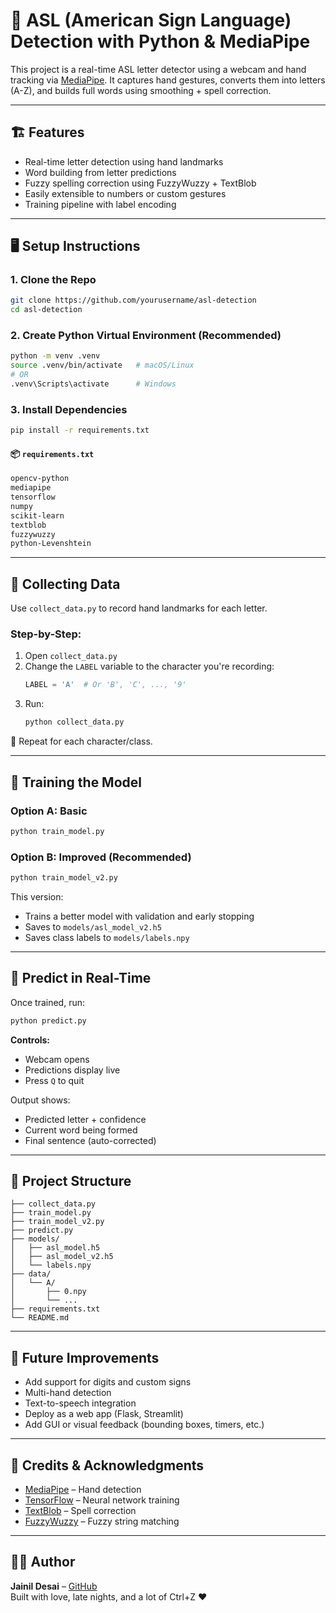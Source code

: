 # 🧠 ASL (American Sign Language) Detection with Python & MediaPipe

This project is a real-time ASL letter detector using a webcam and hand tracking via [MediaPipe](https://google.github.io/mediapipe/). It captures hand gestures, converts them into letters (A-Z), and builds full words using smoothing + spell correction.

---

## 🏗️ Features

- Real-time letter detection using hand landmarks
- Word building from letter predictions
- Fuzzy spelling correction using FuzzyWuzzy + TextBlob
- Easily extensible to numbers or custom gestures
- Training pipeline with label encoding

---

## 🖥️ Setup Instructions

### 1. Clone the Repo

```bash
git clone https://github.com/yourusername/asl-detection
cd asl-detection
```

### 2. Create Python Virtual Environment (Recommended)

```bash
python -m venv .venv
source .venv/bin/activate   # macOS/Linux
# OR
.venv\Scripts\activate      # Windows
```

### 3. Install Dependencies

```bash
pip install -r requirements.txt
```

#### 📦 `requirements.txt`

```txt
opencv-python
mediapipe
tensorflow
numpy
scikit-learn
textblob
fuzzywuzzy
python-Levenshtein
```

---

## 📸 Collecting Data

Use `collect_data.py` to record hand landmarks for each letter.

### Step-by-Step:

1. Open `collect_data.py`
2. Change the `LABEL` variable to the character you're recording:
   ```python
   LABEL = 'A'  # Or 'B', 'C', ..., '9'
   ```
3. Run:
   ```bash
   python collect_data.py
   ```

🔁 Repeat for each character/class.

---

## 🧠 Training the Model

### Option A: Basic

```bash
python train_model.py
```

### Option B: Improved (Recommended)

```bash
python train_model_v2.py
```

This version:

- Trains a better model with validation and early stopping
- Saves to `models/asl_model_v2.h5`
- Saves class labels to `models/labels.npy`

---

## 🤖 Predict in Real-Time

Once trained, run:

```bash
python predict.py
```

**Controls:**

- Webcam opens
- Predictions display live
- Press `Q` to quit

Output shows:

- Predicted letter + confidence
- Current word being formed
- Final sentence (auto-corrected)

---

## 📁 Project Structure

```
├── collect_data.py
├── train_model.py
├── train_model_v2.py
├── predict.py
├── models/
│   ├── asl_model.h5
│   ├── asl_model_v2.h5
│   └── labels.npy
├── data/
│   └── A/
│       ├── 0.npy
│       └── ...
├── requirements.txt
└── README.md
```

---

## 🚀 Future Improvements

- Add support for digits and custom signs
- Multi-hand detection
- Text-to-speech integration
- Deploy as a web app (Flask, Streamlit)
- Add GUI or visual feedback (bounding boxes, timers, etc.)

---

## 🧠 Credits & Acknowledgments

- [MediaPipe](https://google.github.io/mediapipe/) – Hand detection
- [TensorFlow](https://www.tensorflow.org/) – Neural network training
- [TextBlob](https://textblob.readthedocs.io/en/dev/) – Spell correction
- [FuzzyWuzzy](https://github.com/seatgeek/fuzzywuzzy) – Fuzzy string matching

---

## 👨‍💻 Author

**Jainil Desai** – [GitHub](https://github.com/jainilDesai)  
Built with love, late nights, and a lot of Ctrl+Z ❤️

